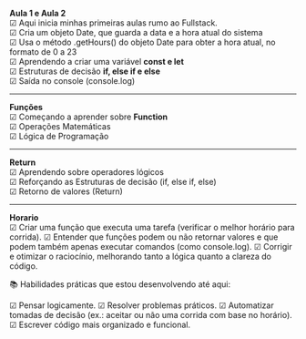 **Aula 1 e Aula 2**<br>
☑ Aqui inicia minhas primeiras aulas rumo ao Fullstack.<br>
☑ Cria um objeto Date, que guarda a data e a hora atual do sistema<br>
☑ Usa o método .getHours() do objeto Date para obter a hora atual, no formato de 0 a 23<br>
☑ Aprendendo a criar uma variável **const e let**<br>
☑ Estruturas de decisão **if, else if e else**<br>
☑ Saída no console (console.log)<br>

---
**Funções**<br>
☑ Começando a aprender sobre **Function**<br>
☑ Operações Matemáticas<br>
☑ Lógica de Programação<br>

---
**Return**<br>
☑ Aprendendo sobre operadores lógicos<br>
☑ Reforçando as Estruturas de decisão (if, else if, else)<br>
☑ Retorno de valores (Return)<br>

---
**Horario**<br>
☑ Criar uma função que executa uma tarefa (verificar o melhor horário para corrida).
☑ Entender que funções podem ou não retornar valores e que podem também apenas executar comandos (como console.log).
☑ Corrigir e otimizar o raciocínio, melhorando tanto a lógica quanto a clareza do código.

📚 Habilidades práticas que estou desenvolvendo até aqui:

☑ Pensar logicamente.
☑ Resolver problemas práticos.
☑ Automatizar tomadas de decisão (ex.: aceitar ou não uma corrida com base no horário).
☑ Escrever código mais organizado e funcional.
